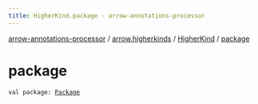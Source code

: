 ```yaml
---
title: HigherKind.package - arrow-annotations-processor
---
```


[arrow-annotations-processor](../../index.html) / [arrow.higherkinds](../index.html) / [HigherKind](index.html) / [package](./package.html)

# package

`val package: `[`Package`](../../arrow.common/-package.html)